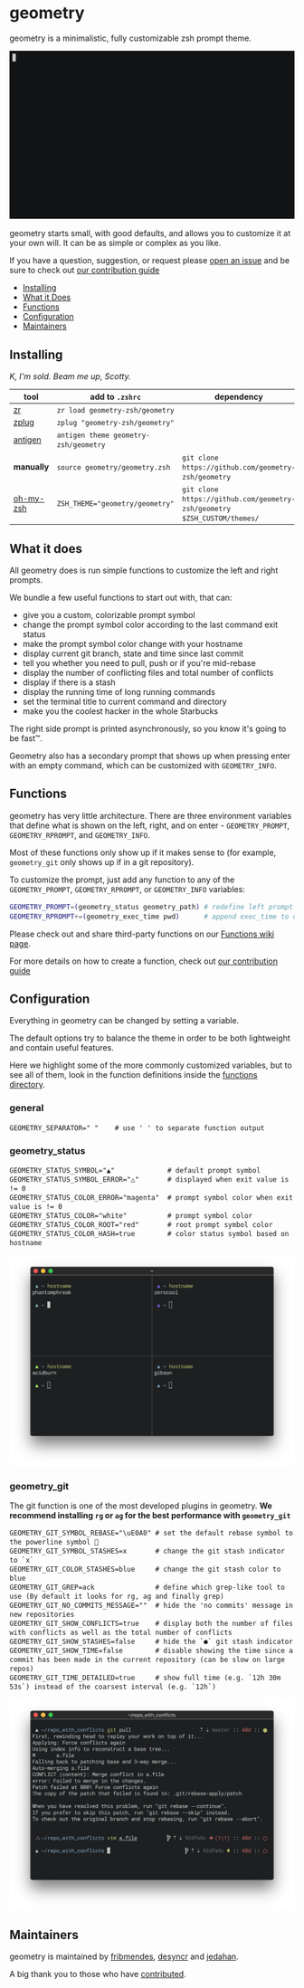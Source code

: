 # geometry

geometry is a minimalistic, fully customizable zsh prompt theme.

![geometry](screenshots/screencast.gif)

geometry starts small, with good defaults, and allows you to customize it at your own will.
It can be as simple or complex as you like.

If you have a question, suggestion, or request please [open an issue][] and be sure to check out [our contribution guide][]

* [Installing](#installing)
* [What it Does](#what-it-does)
* [Functions](#functions)
* [Configuration](#configuration)
* [Maintainers](#maintainers)

## Installing

*K, I'm sold. Beam me up, Scotty.*

tool          | add to `.zshrc` | dependency
--------------|----------|----------------------------
[zr][]        | `zr load geometry-zsh/geometry`
[zplug][]     | `zplug "geometry-zsh/geometry"`
[antigen][]   | `antigen theme geometry-zsh/geometry`
**manually**  | `source geometry/geometry.zsh`  | `git clone https://github.com/geometry-zsh/geometry`
[oh-my-zsh][] | `ZSH_THEME="geometry/geometry"` | `git clone https://github.com/geometry-zsh/geometry $ZSH_CUSTOM/themes/`

## What it does

All geometry does is run simple functions to customize the left and right prompts.

We bundle a few useful functions to start out with, that can:

- give you a custom, colorizable prompt symbol
- change the prompt symbol color according to the last command exit status
- make the prompt symbol color change with your hostname
- display current git branch, state and time since last commit
- tell you whether you need to pull, push or if you're mid-rebase
- display the number of conflicting files and total number of conflicts
- display if there is a stash
- display the running time of long running commands
- set the terminal title to current command and directory
- make you the coolest hacker in the whole Starbucks

The right side prompt is printed asynchronously, so you know it's going to be fast™.

Geometry also has a secondary prompt that shows up when pressing enter with an empty command, which can be customized with `GEOMETRY_INFO`.

## Functions

geometry has very little architecture. There are three environment variables that define what is shown on the left, right, and on enter - `GEOMETRY_PROMPT`, `GEOMETRY_RPROMPT`, and `GEOMETRY_INFO`.

Most of these functions only show up if it makes sense to (for example, `geometry_git` only shows up if in a git repository).

To customize the prompt, just add any function to any of the `GEOMETRY_PROMPT`, `GEOMETRY_RPROMPT`, or `GEOMETRY_INFO` variables:

```sh
GEOMETRY_PROMPT=(geometry_status geometry_path) # redefine left prompt
GEOMETRY_RPROMPT+=(geometry_exec_time pwd)      # append exec_time to defaults
```

Please check out and share third-party functions on our [Functions wiki page](https://github.com/geometry-zsh/geometry/wiki/Functions).

For more details on how to create a function, check out [our contribution guide][]

## Configuration

Everything in geometry can be changed by setting a variable.

The default options try to balance the theme in order to be both lightweight and contain useful features.

Here we highlight some of the more commonly customized variables, but to see all of them, look in the function definitions inside the [functions directory](/function).

### general

```shell
GEOMETRY_SEPARATOR=" "    # use ' ' to separate function output
```

### geometry_status

```shell
GEOMETRY_STATUS_SYMBOL="▲"             # default prompt symbol
GEOMETRY_STATUS_SYMBOL_ERROR="△"       # displayed when exit value is != 0
GEOMETRY_STATUS_COLOR_ERROR="magenta"  # prompt symbol color when exit value is != 0
GEOMETRY_STATUS_COLOR="white"          # prompt symbol color
GEOMETRY_STATUS_COLOR_ROOT="red"       # root prompt symbol color
GEOMETRY_STATUS_COLOR_HASH=true        # color status symbol based on hostname
```

![colorize](screenshots/colorize.png)

### geometry_git

The git function is one of the most developed plugins in geometry.
**We recommend installing `rg` or `ag` for the best performance with `geometry_git`**

```shell
GEOMETRY_GIT_SYMBOL_REBASE="\uE0A0" # set the default rebase symbol to the powerline symbol 
GEOMETRY_GIT_SYMBOL_STASHES=x       # change the git stash indicator to `x`
GEOMETRY_GIT_COLOR_STASHES=blue     # change the git stash color to blue
GEOMETRY_GIT_GREP=ack               # define which grep-like tool to use (By default it looks for rg, ag and finally grep)
GEOMETRY_GIT_NO_COMMITS_MESSAGE=""  # hide the 'no commits' message in new repositories
GEOMETRY_GIT_SHOW_CONFLICTS=true    # display both the number of files with conflicts as well as the total number of conflicts
GEOMETRY_GIT_SHOW_STASHES=false     # hide the `●` git stash indicator
GEOMETRY_GIT_SHOW_TIME=false        # disable showing the time since a commit has been made in the current repository (can be slow on large repos)
GEOMETRY_GIT_TIME_DETAILED=true     # show full time (e.g. `12h 30m 53s`) instead of the coarsest interval (e.g. `12h`)
```

![git_conflicts](/screenshots/git_conflicts.png)

## Maintainers

geometry is maintained by [fribmendes](https://github.com/fribmendes), [desyncr](https://github.com/desyncr) and [jedahan](https://github.com/jedahan).

A big thank you to those who have [contributed](https://github.com/geometry-zsh/geometry/graphs/contributors).

[open an issue]: https://github.com/geometry-zsh/geometry/issues/new
[zr]: https://github.com/jedahan/zr
[zplug]: https://github.com/zplug/zplug
[antigen]: https://github.com/zsh-users/antigen
[oh-my-zsh]: https://github.com/robbyrussell/oh-my-zsh
[our contribution guide]: contributing.md

